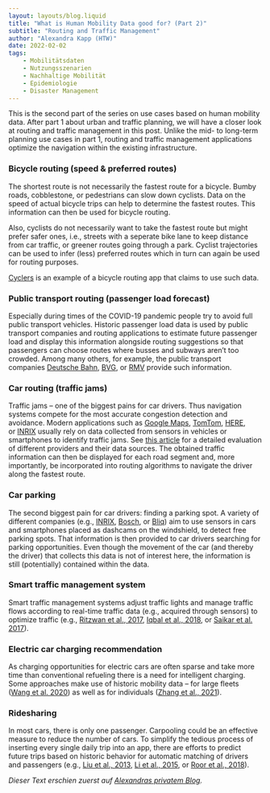 ```yaml
---
layout: layouts/blog.liquid
title: "What is Human Mobility Data good for? (Part 2)"
subtitle: "Routing and Traffic Management"
author: "Alexandra Kapp (HTW)"
date: 2022-02-02
tags: 
    - Mobilitätsdaten
    - Nutzungsszenarien
    - Nachhaltige Mobilität
    - Epidemiologie
    - Disaster Management
---
```


This is the second part of the series on use cases based on human mobility data. After part 1 about urban and traffic planning, we will have a closer look at routing and traffic management in this post. Unlike the mid- to long-term planning use cases in part 1, routing and traffic management applications optimize the navigation within the existing infrastructure.

### Bicycle routing (speed & preferred routes)

The shortest route is not necessarily the fastest route for a bicycle. Bumby roads, cobblestone, or pedestrians can slow down cyclists. Data on the speed of actual bicycle trips can help to determine the fastest routes. This information can then be used for bicycle routing.

Also, cyclists do not necessarily want to take the fastest route but might prefer safer ones, i.e., streets with a seperate bike lane to keep distance from car traffic, or greener routes going through a park. Cyclist trajectories can be used to infer (less) preferred routes which in turn can again be used for routing purposes.

[Cyclers](https://cyclers.tech/) is an example of a bicycle routing app that claims to use such data.

### Public transport routing (passenger load forecast)

Especially during times of the COVID-19 pandemic people try to avoid full public transport vehicles. Historic passenger load data is used by public transport companies and routing applications to estimate future passenger load and display this information alongside routing suggestions so that passengers can choose routes where busses and subways aren’t too crowded. Among many others, for example, the public transport companies [Deutsche Bahn](https://www.bahn.de/service/buchung/auslastungsinformation), [BVG](https://go.bvg.de/auslastungsanzeige), or [RMV](https://www.rmv.de/c/de/informationen-zum-rmv/der-rmv/rmv-aktuell/auslastungsprognose) provide such information.

### Car routing (traffic jams)

Traffic jams – one of the biggest pains for car drivers. Thus navigation systems compete for the most accurate congestion detection and avoidance. Modern applications such as [Google Maps](https://support.google.com/maps/answer/3092439?hl=en&co=GENIE.Platform%3DiOS#zippy=%2Ctraffic), [TomTom](https://www.tomtom.com/de_de/navigation/), [HERE](https://developer.here.com/documentation/traffic/dev_guide/topics/what-is.html), or [INRIX](https://inrix.com/press-releases/inrix-launches-xd-traffic/) usually rely on data collected from sensors in vehicles or smartphones to identify traffic jams. See [this article](https://www.pcwelt.de/ratgeber/Stau-Warnung-Google-Maps-Tomtom-Verkehrslage-Echtzeitverkehrsinformationen-373385.html) for a detailed evaluation of different providers and their data sources. The obtained traffic information can then be displayed for each road segment and, more importantly, be incorporated into routing algorithms to navigate the driver along the fastest route.

### Car parking

The second biggest pain for car drivers: finding a parking spot. A variety of different companies (e.g., [INRIX](https://inrix.com/blog/ultrasonic-sensor-parking-availability-technology/), [Bosch](https://www.bosch.com/stories/artificial-intelligence-community-based-parking/), or [Bliq](https://medium.com/bliq/denso-and-bliq-team-up-to-shape-the-future-of-city-parking-f214e25fd367)) aim to use sensors in cars and smartphones placed as dashcams on the windshield, to detect free parking spots. That information is then provided to car drivers searching for parking opportunities. Even though the movement of the car (and thereby the driver) that collects this data is not of interest here, the information is still (potentially) contained within the data.

### Smart traffic management system

Smart traffic management systems adjust traffic lights and manage traffic flows according to real-time traffic data (e.g., acquired through sensors) to optimize traffic (e.g., [Ritzwan et al., 2017](https://ieeexplore.ieee.org/abstract/document/7873660), [Iqbal et al., 2018](https://ieeexplore.ieee.org/abstract/document/8323770), or [Saikar et al. 2017](https://ieeexplore.ieee.org/abstract/document/7977008)).

### Electric car charging recommendation

As charging opportunities for electric cars are often sparse and take more time than conventional refueling there is a need for intelligent charging. Some approaches make use of historic mobility data – for large fleets ([Wang et al. 2020](https://dl.acm.org/doi/pdf/10.1145/3381003)) as well as for individuals ([Zhang et al., 2021](https://arxiv.org/pdf/2102.07359.pdf)).

### Ridesharing

In most cars, there is only one passenger. Carpooling could be an effective measure to reduce the number of cars. To simplify the tedious process of inserting every single daily trip into an app, there are efforts to predict future trips based on historic behavior for automatic matching of drivers and passengers (e.g., [Liu et al., 2013](https://journals.sagepub.com/doi/full/10.1155/2013/615282), [Li et al., 2015](https://ieeexplore.ieee.org/document/7355390), or [Roor et al., 2018](https://hal.archives-ouvertes.fr/hal-01693691/document)).

_Dieser Text erschien zuerst auf [Alexandras privatem Blog](https://alexandrakapp.blog/)._
